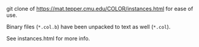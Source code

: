 git clone of https://mat.tepper.cmu.edu/COLOR/instances.html for ease of use.

Binary files (```*.col.b```) have been unpacked to text as well (```*.col```).

See instances.html for more info.
